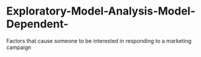 # Exploratory-Model-Analysis-Model-Dependent-
Factors that cause someone to be interested in responding to a marketing campaign
